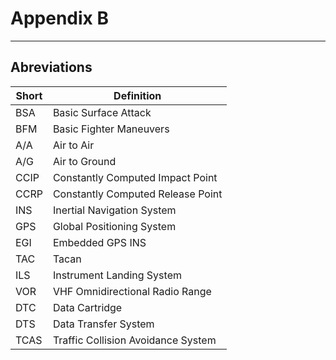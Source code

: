 # Appendix B
---
## Abreviations

|Short | Definition                        |
|------|-----------------------------------|
| BSA  | Basic Surface Attack              |
| BFM  | Basic Fighter Maneuvers           |
| A/A  | Air to Air                        |
| A/G  | Air to Ground                     |
| CCIP | Constantly Computed Impact Point  |
| CCRP | Constantly Computed Release Point |
| INS  | Inertial Navigation System        |
| GPS  | Global Positioning System         |
| EGI  | Embedded GPS INS                  |
| TAC  | Tacan                             |
| ILS  | Instrument Landing System         |
| VOR  | VHF Omnidirectional Radio Range   |
| DTC  | Data Cartridge                    |
| DTS  | Data Transfer System              |
| TCAS | Traffic Collision Avoidance System|


